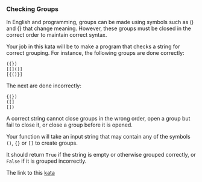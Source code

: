 ### Checking Groups

In English and programming, groups can be made using symbols such as () and {} that change meaning. However, these groups must be closed in the correct order to maintain correct syntax.

Your job in this kata will be to make a program that checks a string for correct grouping. For instance, the following groups are done correctly:
```
({})
[[]()]
[{()}]
```
The next are done incorrectly:
```
{(})
([]
[])
```
A correct string cannot close groups in the wrong order, open a group but fail to close it, or close a group before it is opened.

Your function will take an input string that may contain any of the symbols `()`, `{}` or `[]` to create groups.

It should return `True` if the string is empty or otherwise grouped correctly, or `False` if it is grouped incorrectly.  

The link to this [kata](https://www.codewars.com/kata/checking-groups/java)

